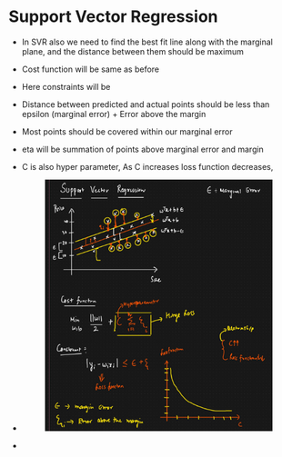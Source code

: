 # Support Vector Regression

* In SVR also we need to find the best fit line along with the marginal plane, and the distance between them should be maximum
* Cost function will be same as before
* Here constraints will be&#x20;
* Distance between predicted and actual points should be less than epsilon (marginal error) + Error above the margin
* Most points should be covered within our marginal error
* eta will be summation of points above marginal error and margin
* C is also hyper parameter, As C increases loss function decreases,&#x20;
*   &#x20;

    <figure><img src="../../.gitbook/assets/image (21).png" alt=""><figcaption></figcaption></figure>
*
